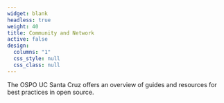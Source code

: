 ```yaml
---
widget: blank
headless: true
weight: 40
title: Community and Network
active: false
design:
  columns: "1"
  css_style: null
  css_class: null
---
```


The OSPO UC Santa Cruz offers an overview of guides and resources for best practices in open source.
